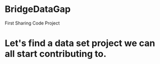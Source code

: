 # BridgeDataGap
First Sharing Code Project

# Let's find a data set project we can all start contributing to.
